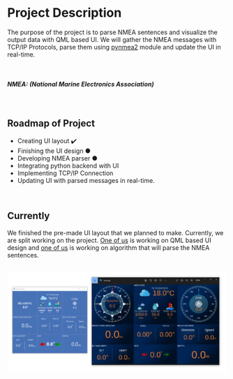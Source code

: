 # Project Description

The purpose of the project is to parse NMEA sentences and visualize the output data with QML based UI. We will gather the NMEA messages with TCP/IP Protocols, parse them using [pynmea2](https://github.com/Knio/pynmea2) module and update the UI in real-time.

<br>

##### NMEA: (National Marine Electronics Association)

<br>

## Roadmap of Project

- Creating UI layout ✔️
- Finishing the UI design ●
- Developing NMEA parser ●
- Integrating python backend with UI
- Implementing TCP/IP Connection
- Updating UI with parsed messages in real-time.

<br>

## Currently

We finished the pre-made UI layout that we planned to make. Currently, we are split working on the project. [One of us](https://github.com/Mehmet-Unluturk) is working on QML based UI design and [one of us](https://github.com/Alperencode) is working on algorithm that will parse the NMEA sentences.

<br>

<img src="img/current.png">